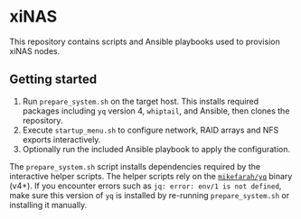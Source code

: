 # xiNAS

This repository contains scripts and Ansible playbooks used to provision xiNAS nodes.

## Getting started

1. Run `prepare_system.sh` on the target host. This installs required packages including `yq` version 4, `whiptail`, and Ansible, then clones the repository.
2. Execute `startup_menu.sh` to configure network, RAID arrays and NFS exports interactively.
3. Optionally run the included Ansible playbook to apply the configuration.

The `prepare_system.sh` script installs dependencies required by the interactive helper scripts. The helper scripts rely on the [`mikefarah/yq`](https://github.com/mikefarah/yq) binary (v4+). If you encounter errors such as `jq: error: env/1 is not defined`, make sure this version of `yq` is installed by re-running `prepare_system.sh` or installing it manually.
